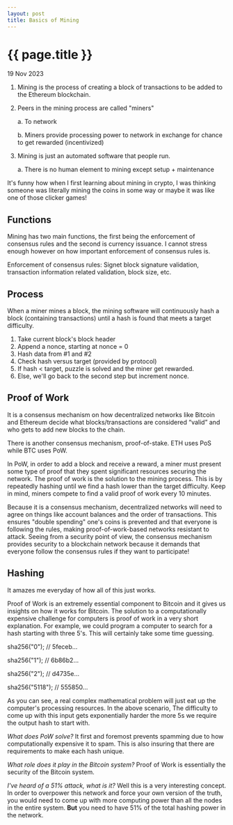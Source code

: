 ```yaml
---
layout: post
title: Basics of Mining
---
```


{{ page.title }}
================

<p class="meta">19 Nov 2023</p>

1. Mining is the process of creating a block of transactions to be added to the Ethereum blockchain.

2. Peers in the mining process are called "miners"
   
   a. To network

   b. Miners provide processing power to network in exchange for chance to get rewarded (incentivized)
  
4. Mining is just an automated software that people run.

   a. There is no human element to mining except setup + maintenance

It's funny how when I first learning about mining in crypto, I was thinking someone was literally mining the coins in some way or maybe it was like one of those clicker games!



## Functions

Mining has two main functions, the first being the enforcement of consensus rules and the second is currency issuance. I cannot stress enough however on how important enforcement of consensus rules is. 

Enforcement of consensus rules: Signet block signature validation, transaction information related validation, block size, etc. 



## Process

When a miner mines a block, the mining software will continuously hash a block (containing transactions) until a hash is found that meets a target difficulty.

1. Take current block's block header
2. Append a nonce, starting at nonce = 0
3. Hash data from #1 and #2
4. Check hash versus target (provided by protocol)
5. If hash < target, puzzle is solved and the miner get rewarded.
6. Else, we'll go back to the second step but increment nonce. 



## Proof of Work 

It is a consensus mechanism on how decentralized networks like Bitcoin and Ethereum decide what blocks/transactions are considered “valid” and who gets to add new blocks to the chain.

There is another consensus mechanism, proof-of-stake. ETH uses PoS while BTC uses PoW.

In PoW, in order to add a block and receive a reward, a miner must present some type of proof that they spent significant resources securing the network. The proof of work is the solution to the mining process. This is by repeatedly hashing until we find a hash lower than the target difficulty. Keep in mind, miners compete to find a valid proof of work every 10 minutes. 

Because it is a consensus mechanism, decentralized networks will need to agree on things like account balances and the order of transactions. This ensures "double spending" one's coins is prevented and that everyone is following the rules, making proof-of-work-based networks resistant to attack. Seeing from a security point of view, the consensus mechanism provides security to a blockchain network because it demands that everyone follow the consensus rules if they want to participate!


## Hashing

It amazes me everyday of how all of this just works.

Proof of Work is an extremely essential component to Bitcoin and it gives us insights on how it works for Bitcoin. The solution to a computationally expensive challenge for computers is proof of work in a very short explanation. For example, we could program a computer to search for a hash starting with three 5's. This will certainly take some time guessing.


sha256("0"); // 5feceb…

sha256("1"); // 6b86b2…

sha256("2"); // d4735e…

sha256("5118"); // 555850…


As you can see, a real complex mathematical problem will just eat up the computer's processing resources. In the above scenario, The difficulty to come up with this input gets exponentially harder the more 5s we require the output hash to start with.

_What does PoW solve?_ It first and foremost prevents spamming due to how computationally expensive it to spam. This is also insuring that there are requirements to make each hash unique. 

_What role does it play in the Bitcoin system?_ Proof of Work is essentially the security of the Bitcoin system.

_I've heard of a 51% attack, what is it?_ Well this is a very interesting concept. In order to overpower this network and force your own version of the truth, you would need to come up with more computing power than all the nodes in the entire system. **But** you need to have 51% of the total hashing power in the network.

